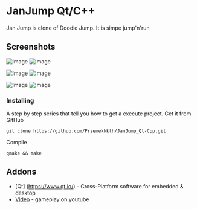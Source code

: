 # JanJump Qt/C++
Jan Jump is clone of Doodle Jump. It is simpe jump'n'run

## Screenshots

![Image](https://user-images.githubusercontent.com/28188300/170742043-01bdfd4a-a7e9-4fd2-989d-f776863cd180.png)
![Image](https://user-images.githubusercontent.com/28188300/170742048-850b9095-69fe-4734-805c-a7d0ef926ca4.png)

![Image](https://user-images.githubusercontent.com/28188300/170742050-16acd78f-57fe-456c-8013-fe8cec4842bc.png)
![Image](https://user-images.githubusercontent.com/28188300/170742051-833d6a36-6a2b-4ad6-8147-2c9ffea7e645.png)

![Image](https://user-images.githubusercontent.com/28188300/170742053-040eac26-ce00-4909-a897-44594c7597fe.png)
![Image](https://user-images.githubusercontent.com/28188300/170742054-eb14b921-fb6f-4c9a-9e14-a7f258c60427.png)

### Installing
A step by step series  that tell you how to get a execute project.
Get it from GitHub
```
git clone https://github.com/Przemekkkth/JanJump_Qt-Cpp.git
```
Compile
```
qmake && make
```
## Addons
* [Qt] (https://www.qt.io/) - Cross-Platform software for embedded & desktop
* [Video](https://youtube.com/shorts/3g40t0K3p68) - gameplay on youtube
